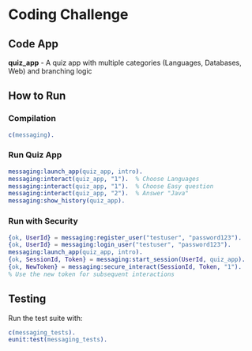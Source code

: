 # Coding Challenge

## Code App
**quiz_app** - A quiz app with multiple categories (Languages, Databases, Web) and branching logic


## How to Run

### Compilation
```erl
c(messaging).
```

### Run Quiz App
```erl
messaging:launch_app(quiz_app, intro).
messaging:interact(quiz_app, "1").  % Choose Languages
messaging:interact(quiz_app, "1").  % Choose Easy question
messaging:interact(quiz_app, "2").  % Answer "Java"
messaging:show_history(quiz_app).
```

### Run with Security
```erl
{ok, UserId} = messaging:register_user("testuser", "password123").
{ok, UserId} = messaging:login_user("testuser", "password123").
messaging:launch_app(quiz_app, intro).
{ok, SessionId, Token} = messaging:start_session(UserId, quiz_app).
{ok, NewToken} = messaging:secure_interact(SessionId, Token, "1").
% Use the new token for subsequent interactions
```

## Testing

Run the test suite with:
```erl
c(messaging_tests).
eunit:test(messaging_tests).
```
